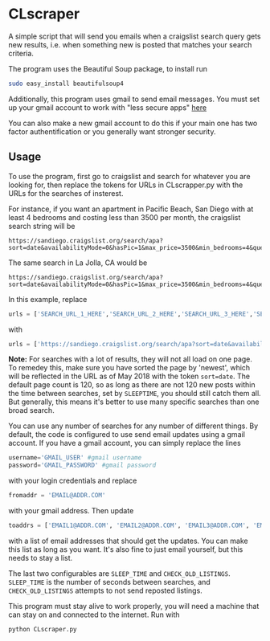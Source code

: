 # CLscraper

A simple script that will send you emails when a craigslist search query gets new results, i.e. when something new is posted that matches your search criteria.

The program uses the Beautiful Soup package, to install run

```bash
sudo easy_install beautifulsoup4
```

Additionally, this program uses gmail to send email messages. You must set up your gmail account to work with "less secure apps" [here](https://myaccount.google.com/lesssecureapps?pli=1)

You can also make a new gmail account to do this if your main one has two factor authentification or you generally want stronger security.

## Usage
To use the program, first go to craigslist and search for whatever you are looking for, then replace the tokens for URLs in CLscrapper.py with the URLs for the searches of insterest. 

For instance, if you want an apartment in Pacific Beach, San Diego with at least 4 bedrooms and costing less than 3500 per month, the craigslist search string will be

```
https://sandiego.craigslist.org/search/apa?sort=date&availabilityMode=0&hasPic=1&max_price=3500&min_bedrooms=4&query=pacific%20beach
```

The same search in La Jolla, CA would be 

```
https://sandiego.craigslist.org/search/apa?sort=date&availabilityMode=0&hasPic=1&max_price=3500&min_bedrooms=4&query=la%20jolla
```

In this example, replace 

```python 
urls = ['SEARCH_URL_1_HERE','SEARCH_URL_2_HERE','SEARCH_URL_3_HERE','SEARCH_URL_4_HERE']
```

with

```python 
urls = ['https://sandiego.craigslist.org/search/apa?sort=date&availabilityMode=0&hasPic=1&max_price=3500&min_bedrooms=4&query=pacific%20beach', 'https://sandiego.craigslist.org/search/apa?sort=date&availabilityMode=0&hasPic=1&max_price=3500&min_bedrooms=4&query=la%20jolla']
```
**Note:** For searches with a lot of results, they will not all load on one page. To remedey this, make sure you have sorted the page by 'newest', which will be reflected in the URL as of May 2018 with the token `sort=date`. The default page count is 120, so as long as there are not 120 new posts within the time between searches, set by `SLEEPTIME`, you should still catch them all. But generally, this means it's better to use many specific searches than one broad search.


You can use any number of searches for any number of different things. By default, the code is configured to use send email updates using a gmail account. If you have a gmail account, you can simply replace the lines

```python
username='GMAIL_USER' #gmail username
password='GMAIL_PASSWORD' #gmail password
```

with your login credentials and replace 

```python 
fromaddr = 'EMAIL@ADDR.COM'
```
with your gmail address. Then update 

```python 
toaddrs = ['EMAIL1@ADDR.COM', 'EMAIL2@ADDR.COM', 'EMAIL3@ADDR.COM', 'EMAIL4@ADDR.COM']
```

with a list of email addresses that should get the updates. You can make this list as long as you want. It's also fine to just email yourself, but this needs to stay a list.

The last two configurables are `SLEEP_TIME` and `CHECK_OLD_LISTINGS`. `SLEEP_TIME` is the number of seconds between searches, and `CHECK_OLD_LISTINGS` attempts to not send reposted listings. 

This program must stay alive to work properly, you will need a machine that can stay on and connected to the internet. Run with

```bash
python CLscraper.py
```